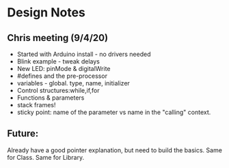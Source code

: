 # Design Notes
## Chris meeting (9/4/20)
* Started with Arduino install - no drivers needed
* Blink example - tweak delays
* New LED:  pinMode & digitalWrite
* #defines and the pre-processor
* variables - global.  type, name, initializer
* Control structures:while,if,for
* Functions & parameters
* stack frames! 
* sticky point:  name of the parameter vs name in the "calling" context.

## Future:
Already have a good pointer explanation, but need to build the basics.
Same for Class.
Same for Library.
